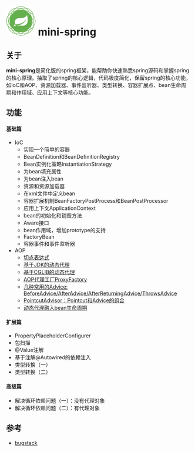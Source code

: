 # <img src="doc/spring-framework.png" width="80" height="80"> mini-spring
## 关于

**mini-spring**是简化版的spring框架，能帮助你快速熟悉spring源码和掌握spring的核心原理。抽取了spring的核心逻辑，代码极度简化，保留spring的核心功能，如IoC和AOP、资源加载器、事件监听器、类型转换、容器扩展点、bean生命周期和作用域、应用上下文等核心功能。

## 功能
#### 基础篇
* IoC
    * 实现一个简单的容器
    * BeanDefinition和BeanDefinitionRegistry
    * Bean实例化策略InstantiationStrategy
    * 为bean填充属性
    * 为bean注入bean
    * 资源和资源加载器
    * 在xml文件中定义bean
    * 容器扩展机制BeanFactoryPostProcess和BeanPostProcessor
    * 应用上下文ApplicationContext
    * bean的初始化和销毁方法
    * Aware接口
    * bean作用域，增加prototype的支持
    * FactoryBean
    * 容器事件和事件监听器
* AOP
    * [切点表达式](https://github.com/DerekYRC/mini-spring/blob/main/changelog.md#切点表达式)
    * [基于JDK的动态代理](https://github.com/DerekYRC/mini-spring/blob/main/changelog.md#基于JDK的动态代理)
    * [基于CGLIB的动态代理](https://github.com/DerekYRC/mini-spring/blob/main/changelog.md#基于CGLIB的动态代理)
    * [AOP代理工厂ProxyFactory](https://github.com/DerekYRC/mini-spring/blob/main/changelog.md#AOP代理工厂)
    * [几种常用的Advice: BeforeAdvice/AfterAdvice/AfterReturningAdvice/ThrowsAdvice](https://github.com/DerekYRC/mini-spring/blob/main/changelog.md#几种常用的AdviceBeforeAdviceAfterAdviceAfterReturningAdviceThrowsAdvice)
    * [PointcutAdvisor：Pointcut和Advice的组合](https://github.com/DerekYRC/mini-spring/blob/main/changelog.md#pointcutadvisorpointcut和advice的组合)
    * [动态代理融入bean生命周期](https://github.com/DerekYRC/mini-spring/blob/main/changelog.md#动态代理融入bean生命周期)
    

#### 扩展篇
* PropertyPlaceholderConfigurer
* 包扫描
* @Value注解
* 基于注解@Autowired的依赖注入
* 类型转换（一）
* 类型转换（二）

#### 高级篇
* 解决循环依赖问题（一）：没有代理对象
* 解决循环依赖问题（二）：有代理对象

## 参考
- [bugstack](https://bugstack.cn/md/spring/develop-spring/2021-05-16-%E7%AC%AC1%E7%AB%A0%EF%BC%9A%E5%BC%80%E7%AF%87%E4%BB%8B%E7%BB%8D%EF%BC%8C%E6%89%8B%E5%86%99Spring%E8%83%BD%E7%BB%99%E4%BD%A0%E5%B8%A6%E6%9D%A5%E4%BB%80%E4%B9%88%EF%BC%9F.html)